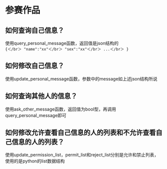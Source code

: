 # 参赛作品
## 如何查询自己信息？
使用query_personal_message函数，返回值是json结构的  
`{＜/br＞
   "name":"xx"＜/br＞
   "sex":"xx"＜/br＞
   ...＜/br＞
 }`  
 ## 如何修改自己信息？
 使用update_personal_message函数，参数中的message如上述json结构所说
 ## 如何查询其他人的信息？
 使用ask_other_message函数，返回值为bool型，再调用query_personal_message即可
 ## 如何修改允许查看自己信息的人的列表和不允许查看自己信息的人的列表？
 使用update_permission_list，permit_list和reject_list分别是允许和禁止列表，使用的是python的list数据结构
